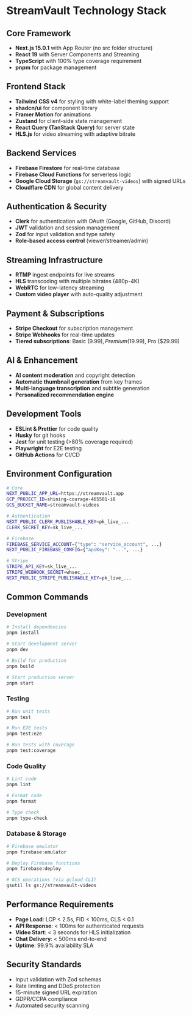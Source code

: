 # StreamVault Technology Stack

## Core Framework
- **Next.js 15.0.1** with App Router (no src folder structure)
- **React 19** with Server Components and Streaming
- **TypeScript** with 100% type coverage requirement
- **pnpm** for package management

## Frontend Stack
- **Tailwind CSS v4** for styling with white-label theming support
- **shadcn/ui** for component library
- **Framer Motion** for animations
- **Zustand** for client-side state management
- **React Query (TanStack Query)** for server state
- **HLS.js** for video streaming with adaptive bitrate

## Backend Services
- **Firebase Firestore** for real-time database
- **Firebase Cloud Functions** for serverless logic
- **Google Cloud Storage** (`gs://streamvault-videos`) with signed URLs
- **Cloudflare CDN** for global content delivery

## Authentication & Security
- **Clerk** for authentication with OAuth (Google, GitHub, Discord)
- **JWT** validation and session management
- **Zod** for input validation and type safety
- **Role-based access control** (viewer/streamer/admin)

## Streaming Infrastructure
- **RTMP** ingest endpoints for live streams
- **HLS** transcoding with multiple bitrates (480p-4K)
- **WebRTC** for low-latency streaming
- **Custom video player** with auto-quality adjustment

## Payment & Subscriptions
- **Stripe Checkout** for subscription management
- **Stripe Webhooks** for real-time updates
- **Tiered subscriptions**: Basic ($9.99), Premium ($19.99), Pro ($29.99)

## AI & Enhancement
- **AI content moderation** and copyright detection
- **Automatic thumbnail generation** from key frames
- **Multi-language transcription** and subtitle generation
- **Personalized recommendation engine**

## Development Tools
- **ESLint & Prettier** for code quality
- **Husky** for git hooks
- **Jest** for unit testing (>80% coverage required)
- **Playwright** for E2E testing
- **GitHub Actions** for CI/CD

## Environment Configuration
```bash
# Core
NEXT_PUBLIC_APP_URL=https://streamvault.app
GCP_PROJECT_ID=shining-courage-465501-i8
GCS_BUCKET_NAME=streamvault-videos

# Authentication
NEXT_PUBLIC_CLERK_PUBLISHABLE_KEY=pk_live_...
CLERK_SECRET_KEY=sk_live_...

# Firebase
FIREBASE_SERVICE_ACCOUNT={"type": "service_account", ...}
NEXT_PUBLIC_FIREBASE_CONFIG={"apiKey": "...", ...}

# Stripe
STRIPE_API_KEY=sk_live_...
STRIPE_WEBHOOK_SECRET=whsec_...
NEXT_PUBLIC_STRIPE_PUBLISHABLE_KEY=pk_live_...
```

## Common Commands

### Development
```bash
# Install dependencies
pnpm install

# Start development server
pnpm dev

# Build for production
pnpm build

# Start production server
pnpm start
```

### Testing
```bash
# Run unit tests
pnpm test

# Run E2E tests
pnpm test:e2e

# Run tests with coverage
pnpm test:coverage
```

### Code Quality
```bash
# Lint code
pnpm lint

# Format code
pnpm format

# Type check
pnpm type-check
```

### Database & Storage
```bash
# Firebase emulator
pnpm firebase:emulator

# Deploy Firebase functions
pnpm firebase:deploy

# GCS operations (via gcloud CLI)
gsutil ls gs://streamvault-videos
```

## Performance Requirements
- **Page Load**: LCP < 2.5s, FID < 100ms, CLS < 0.1
- **API Response**: < 100ms for authenticated requests
- **Video Start**: < 3 seconds for HLS initialization
- **Chat Delivery**: < 500ms end-to-end
- **Uptime**: 99.9% availability SLA

## Security Standards
- Input validation with Zod schemas
- Rate limiting and DDoS protection
- 15-minute signed URL expiration
- GDPR/CCPA compliance
- Automated security scanning